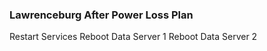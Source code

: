 ### Lawrenceburg After Power Loss Plan





Restart Services
Reboot Data Server 1
Reboot Data Server 2
